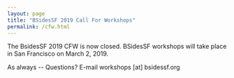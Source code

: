 ```yaml
---
layout: page
title: "BSidesSF 2019 Call For Workshops"
permalink: /cfw.html
--- 
```


The BsidesSF 2019 CFW is now closed. BSidesSF workshops will take place in San Francisco on March 2, 2019.

As always -- Questions? E-mail workshops [at] bsidessf.org

